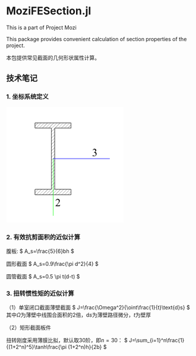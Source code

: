 # MoziFESection.jl

This is a part of Project Mozi

This package provides convenient calculation of section properties of the project.

本包提供常见截面的几何形状属性计算。

## 技术笔记

### 1. 坐标系统定义

![csys](./img/csys.png)

### 2. 有效抗剪面积的近似计算

腹板:
$
A_s=\frac{5}{6}bh
$

圆形截面
$
A_s=0.9\frac{\pi d^2}{4}
$

圆管截面
$
A_s=0.5 \pi t(d-t)
$

### 3. 扭转惯性矩的近似计算
（1）单室闭口截面薄壁截面
$
J=\frac{\Omega^2}{\oint\frac{1}{t}\text{d}s}
$
其中$\Omega$为薄壁中线围合面积的2倍，$\text{d}s$为薄壁路径微分，$t$为壁厚

（2）矩形截面板件

扭转刚度采用薄膜比拟，默认取30阶，即$n=30$：
$
J=\sum_{i=1}^n\frac{1}{(1+2^n)^5}\tanh\frac{\pi (1+2^n)h}{2b}
$